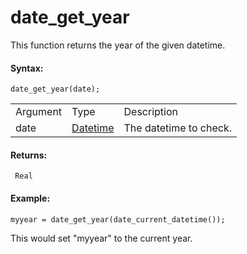 # date_get_year

This function returns the year of the given datetime.

#### Syntax:

``` gml
date_get_year(date);
```

|          |                                                                                                                         |                        |
|----------|-------------------------------------------------------------------------------------------------------------------------|------------------------|
| Argument | Type                                                                                                                    | Description            |
| date     |  [Datetime](../../../../../GameMaker_Language/GML_Reference/Maths_And_Numbers/Date_And_Time/date_current_datetime)  | The datetime to check. |

#### Returns:

``` gml
 Real
```

#### Example:

``` gml
myyear = date_get_year(date_current_datetime());
```

This would set "myyear" to the current year.
